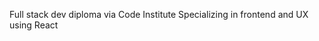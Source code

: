 Full stack dev diploma via Code Institute
Specializing in frontend and UX using React

<!---
MidnattLantern/MidnattLantern is a ✨ special ✨ repository because its `README.md` (this file) appears on your GitHub profile.
You can click the Preview link to take a look at your changes.
--->
